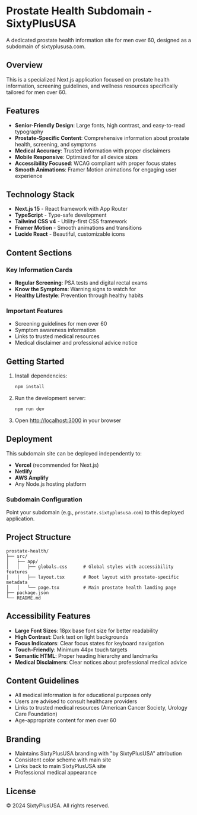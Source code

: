 # Prostate Health Subdomain - SixtyPlusUSA

A dedicated prostate health information site for men over 60, designed as a subdomain of sixtyplususa.com.

## Overview

This is a specialized Next.js application focused on prostate health information, screening guidelines, and wellness resources specifically tailored for men over 60.

## Features

- **Senior-Friendly Design**: Large fonts, high contrast, and easy-to-read typography
- **Prostate-Specific Content**: Comprehensive information about prostate health, screening, and symptoms
- **Medical Accuracy**: Trusted information with proper disclaimers
- **Mobile Responsive**: Optimized for all device sizes
- **Accessibility Focused**: WCAG compliant with proper focus states
- **Smooth Animations**: Framer Motion animations for engaging user experience

## Technology Stack

- **Next.js 15** - React framework with App Router
- **TypeScript** - Type-safe development
- **Tailwind CSS v4** - Utility-first CSS framework
- **Framer Motion** - Smooth animations and transitions
- **Lucide React** - Beautiful, customizable icons

## Content Sections

### Key Information Cards
- **Regular Screening**: PSA tests and digital rectal exams
- **Know the Symptoms**: Warning signs to watch for
- **Healthy Lifestyle**: Prevention through healthy habits

### Important Features
- Screening guidelines for men over 60
- Symptom awareness information
- Links to trusted medical resources
- Medical disclaimer and professional advice notice

## Getting Started

1. Install dependencies:
   ```bash
   npm install
   ```

2. Run the development server:
   ```bash
   npm run dev
   ```

3. Open [http://localhost:3000](http://localhost:3000) in your browser

## Deployment

This subdomain site can be deployed independently to:
- **Vercel** (recommended for Next.js)
- **Netlify**
- **AWS Amplify**
- Any Node.js hosting platform

### Subdomain Configuration

Point your subdomain (e.g., `prostate.sixtyplususa.com`) to this deployed application.

## Project Structure

```
prostate-health/
├── src/
│   ├── app/
│   │   ├── globals.css      # Global styles with accessibility features
│   │   ├── layout.tsx       # Root layout with prostate-specific metadata
│   │   └── page.tsx         # Main prostate health landing page
├── package.json
└── README.md
```

## Accessibility Features

- **Large Font Sizes**: 18px base font size for better readability
- **High Contrast**: Dark text on light backgrounds
- **Focus Indicators**: Clear focus states for keyboard navigation
- **Touch-Friendly**: Minimum 44px touch targets
- **Semantic HTML**: Proper heading hierarchy and landmarks
- **Medical Disclaimers**: Clear notices about professional medical advice

## Content Guidelines

- All medical information is for educational purposes only
- Users are advised to consult healthcare providers
- Links to trusted medical resources (American Cancer Society, Urology Care Foundation)
- Age-appropriate content for men over 60

## Branding

- Maintains SixtyPlusUSA branding with "by SixtyPlusUSA" attribution
- Consistent color scheme with main site
- Links back to main SixtyPlusUSA site
- Professional medical appearance

## License

© 2024 SixtyPlusUSA. All rights reserved.